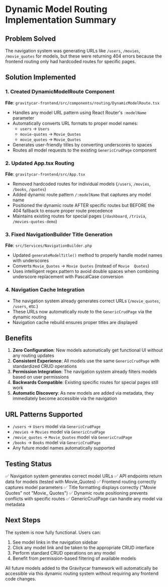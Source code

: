 # Dynamic Model Routing Implementation Summary

## Problem Solved
The navigation system was generating URLs like `/users`, `/movies`, `/movie_quotes` for models, but these were returning 404 errors because the frontend routing only had hardcoded routes for specific pages.

## Solution Implemented

### 1. Created DynamicModelRoute Component
**File**: `gravitycar-frontend/src/components/routing/DynamicModelRoute.tsx`

- Handles any model URL pattern using React Router's `:modelName` parameter
- Automatically converts URL formats to proper model names:
  - `users` → `Users`
  - `movie-quotes` → `Movie_Quotes` 
  - `movie_quotes` → `Movie_Quotes`
- Generates user-friendly titles by converting underscores to spaces
- Routes all model requests to the existing `GenericCrudPage` component

### 2. Updated App.tsx Routing
**File**: `gravitycar-frontend/src/App.tsx`

- Removed hardcoded routes for individual models (`/users`, `/movies`, `/books`, `/quotes`)
- Added dynamic route pattern `/:modelName` that captures any model name
- Positioned the dynamic route AFTER specific routes but BEFORE the 404 fallback to ensure proper route precedence
- Maintains existing routes for special pages (`/dashboard`, `/trivia`, `/movies-quotes-demo`)

### 3. Fixed NavigationBuilder Title Generation
**File**: `src/Services/NavigationBuilder.php`

- Updated `generateModelTitle()` method to properly handle model names with underscores
- Converts `Movie_Quotes` → `Movie Quotes` (instead of `Movie  Quotes`)
- Uses intelligent regex pattern to avoid double spaces when combining underscore replacement with PascalCase conversion

### 4. Navigation Cache Integration
- The navigation system already generates correct URLs (`/movie_quotes`, `/users`, etc.)
- These URLs now automatically route to the `GenericCrudPage` via the dynamic routing
- Navigation cache rebuild ensures proper titles are displayed

## Benefits

1. **Zero Configuration**: New models automatically get functional UI without any routing updates
2. **Consistent Experience**: All models use the same `GenericCrudPage` with standardized CRUD operations
3. **Permission Integration**: The navigation system already filters models based on user permissions
4. **Backwards Compatible**: Existing specific routes for special pages still work
5. **Automatic Discovery**: As new models are added via metadata, they immediately become accessible via the navigation

## URL Patterns Supported

- `/users` → `Users` model via `GenericCrudPage`
- `/movies` → `Movies` model via `GenericCrudPage`
- `/movie_quotes` → `Movie_Quotes` model via `GenericCrudPage`
- `/books` → `Books` model via `GenericCrudPage`
- Any future model names automatically supported

## Testing Status

✅ Navigation system generates correct model URLs
✅ API endpoints return data for models (tested with Movie_Quotes)
✅ Frontend routing correctly captures model parameters
✅ Title formatting displays correctly ("Movie Quotes" not "Movie_ Quotes")
✅ Dynamic route positioning prevents conflicts with specific routes
✅ GenericCrudPage can handle any model via metadata

## Next Steps

The system is now fully functional. Users can:
1. See model links in the navigation sidebar
2. Click any model link and be taken to the appropriate CRUD interface
3. Perform standard CRUD operations on any model
4. Benefit from permission-based filtering of available models

All future models added to the Gravitycar framework will automatically be accessible via this dynamic routing system without requiring any frontend code changes.